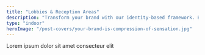 ```yaml
---
title: "Lobbies & Reception Areas"
description: "Transform your brand with our identity-based framework. Boost success, develop clear customer avatars, and navigate market complexities. Start now!"
type: "indoor"
heroImage: "/post-covers/your-brand-is-compression-of-sensation.jpg"
---
```



Lorem ipsum dolor sit amet consecteur elit